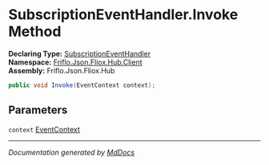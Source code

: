 ﻿<!--  
  <auto-generated>   
    The contents of this file were generated by a tool.  
    Changes to this file may be list if the file is regenerated  
  </auto-generated>   
-->

# SubscriptionEventHandler.Invoke Method

**Declaring Type:** [SubscriptionEventHandler](../index.md)  
**Namespace:** [Friflo.Json.Fliox.Hub.Client](../../index.md)  
**Assembly:** Friflo.Json.Fliox.Hub

```csharp
public void Invoke(EventContext context);
```

## Parameters

`context`  [EventContext](../../EventContext/index.md)

___

*Documentation generated by [MdDocs](https://github.com/ap0llo/mddocs)*
